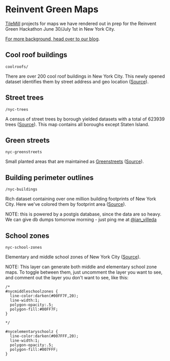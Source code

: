 Reinvent Green Maps
===================

[TileMill](http://mapbox.com/tilemill/) projects for maps we have rendered out in prep for the Reinvent Green Hackathon June 30/July 1st in New York City.

[For more background, head over to our blog](http://mapbox.com/blog/reinvent-green).

## Cool roof buildings

`coolroofs/`

There are over 200 cool roof buildings in New York City. This newly opened dataset identifies them by street address and geo location ([Source](https://nycopendata.socrata.com/Environmental-Sustainability/NYC-Cool-Roofs-Buildings/uuxn-wzxe)).

## Street trees

`/nyc-trees`

A census of street trees by borough yielded datasets with a total of 623939 trees ([Source](https://nycopendata.socrata.com/browse?q=street%20tree%20census&sortBy=relevance)). This map contains all boroughs except Staten Island.

## Green streets

`nyc-greenstreets`

Small planted areas that are maintained as [Greenstreets](http://www.nycgovparks.org/trees) ([Source](https://nycopendata.socrata.com/Environmental-Sustainability/Greenstreets/p23h-ci72)).


## Building perimeter outlines

`/nyc-buildings`

Rich dataset containing over one million building footprints of New York City. Here we've colored them by footprint area ([Source](https://nycopendata.socrata.com/Facilities-and-Structures/Building-Perimeter-Outlines/r7fd-yd5e)).

NOTE: this is powered by a postgis database, since the data are so heavy. We can give db dumps tomorrow morning - just ping me at [@ian_villeda](https://twitter.com/ian_villeda)

## School zones

`nyc-school-zones`

Elementary and middle school zones of New York City ([Source](https://nycopendata.socrata.com/Education/School-Zones-2011-2012/dqkt-8x6u)).

NOTE: This layer can generate both middle and elementary school zone maps. To toggle between them, just uncomment the layer you want to see, and comment out the layer you don't want to see, like this: 

```carto
/*
#nycmiddleschoolzones {
  line-color:darken(#00FF7F,20);
  line-width:1;
  polygon-opacity:.5;
  polygon-fill:#00FF7F;
}

*/

#nycelementaryschoolz {
  line-color:darken(#007FFF,20);
  line-width:1;
  polygon-opacity:.5;
  polygon-fill:#007FFF;
}
``` 
